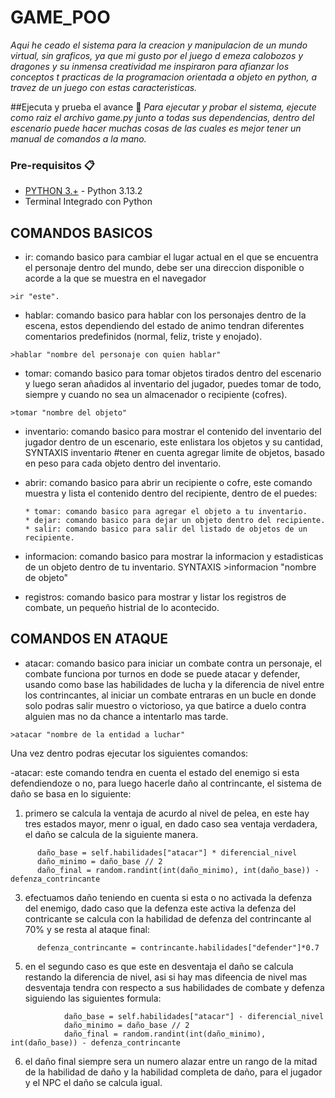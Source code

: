 # GAME_POO

_Aqui he ceado el sistema para la creacion y manipulacion de un mundo virtual, sin graficos, ya que mi gusto por el juego d emeza calobozos y dragones y su inmensa creatividad me inspiraron para afianzar los conceptos t practicas de la programacion orientada a objeto en python, a travez de un juego con estas caracteristicas._

##Ejecuta y prueba el avance 🚀
_Para ejecutar y probar el sistema, ejecute como raiz el archivo game.py junto a todas sus dependencias, dentro del escenario puede hacer muchas cosas de las cuales es mejor tener un manual de comandos a la mano._

### Pre-requisitos 📋
* [PYTHON 3.+](https://www.python.org/downloads/) - Python 3.13.2
* Terminal Integrado con Python

## COMANDOS BASICOS

  * ir: comando basico para cambiar el lugar actual en el que se encuentra el personaje dentro del mundo, debe ser una direccion disponible o acorde a la que se muestra en el navegador
```
>ir "este".
```
  * hablar: comando basico para hablar con los personajes dentro de la escena, estos dependiendo del estado de animo tendran diferentes comentarios predefinidos (normal, feliz, triste y enojado).
```
>hablar "nombre del personaje con quien hablar"
```
  * tomar: comando basico para tomar objetos tirados dentro del escenario y luego seran añadidos al inventario del jugador, puedes tomar de todo, siempre y cuando no sea un almacenador o recipiente (cofres).
```
>tomar "nombre del objeto"
```
  * inventario: comando basico para mostrar el contenido del inventario del jugador dentro de un escenario, este enlistara los objetos y su cantidad, SYNTAXIS inventario #tener en cuenta agregar limite de objetos, basado en peso para cada objeto dentro del inventario.

  * abrir: comando basico para abrir un recipiente o cofre, este comando muestra y lista el contenido dentro del recipiente, dentro de el puedes:
    
        * tomar: comando basico para agregar el objeto a tu inventario.
        * dejar: comando basico para dejar un objeto dentro del recipiente.
        * salir: comando basico para salir del listado de objetos de un recipiente.

  * informacion: comando basico para mostrar la informacion y estadisticas de un objeto dentro de tu inventario.
                SYNTAXIS >informacion "nombre de objeto"

  * registros: comando basico para mostrar y listar los registros de combate, un pequeño histrial de lo acontecido.

## COMANDOS EN ATAQUE

  * atacar: comando basico para iniciar un combate contra un personaje, el combate funciona por turnos en dode se puede atacar y defender, usando como base las habilidades de lucha y la diferencia de nivel entre los contrincantes, al iniciar un combate entraras en un bucle en donde solo podras salir muestro o victorioso, ya que batirce a duelo contra alguien mas no da chance a intentarlo mas tarde.
```
>atacar "nombre de la entidad a luchar"
```

Una vez dentro podras ejecutar los siguientes comandos:

-atacar: este comando tendra en cuenta el estado del enemigo si esta defendiendoze o no, para luego hacerle daño al contrincante, el sistema de daño se basa en lo siguiente:

1. primero se calcula la ventaja de acurdo al nivel de pelea, en este hay tres estados mayor, menr o igual, en dado caso sea ventaja verdadera, el daño se calcula de la siguiente manera.
```
      daño_base = self.habilidades["atacar"] * diferencial_nivel
      daño_minimo = daño_base // 2
      daño_final = random.randint(int(daño_minimo), int(daño_base)) - defenza_contrincante
```
      
3. efectuamos daño teniendo en cuenta si esta o no activada la defenza del enemigo, dado caso que la defenza este activa la defenza del contricante se calcula con la habilidad de defenza del contrincante al 70% y se resta al ataque final:
```
      defenza_contrincante = contrincante.habilidades["defender"]*0.7
```

5. en el segundo caso es que este en desventaja el daño se calcula restando la diferencia de nivel, asi si hay mas difeencia de nivel mas desventaja tendra con respecto a sus habilidades de combate y defenza siguiendo las siguientes formula:
```
            daño_base = self.habilidades["atacar"] - diferencial_nivel
            daño_minimo = daño_base // 2
            daño_final = random.randint(int(daño_minimo), int(daño_base)) - defenza_contrincante
```
   
6. el daño final siempre sera un numero alazar entre un rango de la mitad de la habilidad de daño y la habilidad completa de daño, para el jugador y el NPC el daño se calcula igual.



